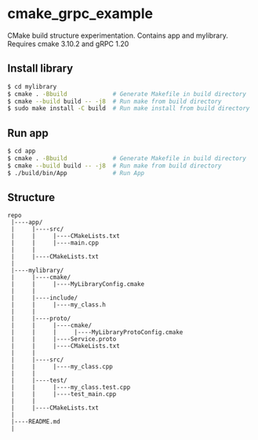 # cmake_grpc_example
CMake build structure experimentation. Contains app and mylibrary. Requires cmake 3.10.2 and gRPC 1.20



## Install library

```bash
$ cd mylibrary
$ cmake . -Bbuild             # Generate Makefile in build directory
$ cmake --build build -- -j8  # Run make from build directory
$ sudo make install -C build  # Run make install from build directory
```

## Run app

```bash
$ cd app
$ cmake . -Bbuild             # Generate Makefile in build directory
$ cmake --build build -- -j8  # Run make from build directory
$ ./build/bin/App             # Run App
```

## Structure
```
repo
 |----app/
 |     |----src/
 |     |     |----CMakeLists.txt
 |     |     |----main.cpp
 |     |
 |     |----CMakeLists.txt
 |
 |----mylibrary/
 |     |----cmake/
 |     |     |----MyLibraryConfig.cmake
 |     |     
 |     |----include/
 |     |     |----my_class.h
 |     |
 |     |----proto/
 |     |     |----cmake/
 |     |     |     |----MyLibraryProtoConfig.cmake
 |     |     |----Service.proto
 |     |     |----CMakeLists.txt
 |     |
 |     |----src/
 |     |     |----my_class.cpp
 |     |
 |     |----test/
 |     |     |----my_class.test.cpp
 |     |     |----test_main.cpp
 |     |
 |     |----CMakeLists.txt
 |
 |----README.md
 |
```
